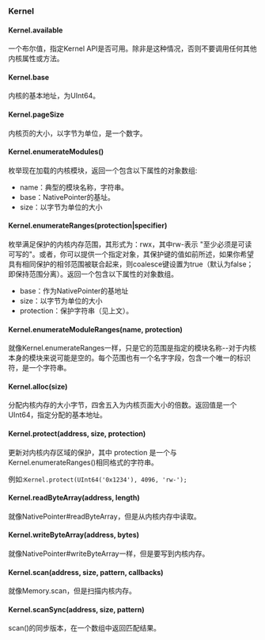 ### Kernel

#### Kernel.available

一个布尔值，指定Kernel API是否可用。除非是这种情况，否则不要调用任何其他内核属性或方法。

#### Kernel.base

内核的基本地址，为UInt64。

#### Kernel.pageSize

内核页的大小，以字节为单位，是一个数字。

#### Kernel.enumerateModules()

枚举现在加载的内核模块，返回一个包含以下属性的对象数组:

- name：典型的模块名称，字符串。
- base：NativePointer的基址。
- size：以字节为单位的大小

#### Kernel.enumerateRanges(protection|specifier)

枚举满足保护的内核内存范围，其形式为：rwx，其中rw-表示 "至少必须是可读可写的"。或者，你可以提供一个指定对象，其保护键的值如前所述，如果你希望具有相同保护的相邻范围被联合起来，则coalesce键设置为true（默认为false；即保持范围分离）。返回一个包含以下属性的对象数组。

- base：作为NativePointer的基地址
- size：以字节为单位的大小
- protection：保护字符串（见上文）。

#### Kernel.enumerateModuleRanges(name, protection)

就像Kernel.enumerateRanges一样，只是它的范围是指定的模块名称--对于内核本身的模块来说可能是空的。每个范围也有一个名字字段，包含一个唯一的标识符，是一个字符串。

#### Kernel.alloc(size)

分配内核内存的大小字节，四舍五入为内核页面大小的倍数。返回值是一个UInt64，指定分配的基本地址。

#### Kernel.protect(address, size, protection)

更新对内核内存区域的保护，其中 protection 是一个与Kernel.enumerateRanges()相同格式的字符串。

例如:`Kernel.protect(UInt64('0x1234'), 4096, 'rw-');`

#### Kernel.readByteArray(address, length)

 就像NativePointer#readByteArray，但是从内核内存中读取。

#### Kernel.writeByteArray(address, bytes)

就像NativePointer#writeByteArray一样，但是要写到内核内存。

#### Kernel.scan(address, size, pattern, callbacks)

就像Memory.scan，但是扫描内核内存。

#### Kernel.scanSync(address, size, pattern)

scan()的同步版本，在一个数组中返回匹配结果。